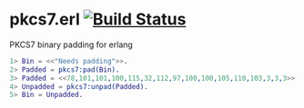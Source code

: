 pkcs7.erl [![Build Status](https://travis-ci.org/camshaft/pkcs7.erl.png?branch=master)](https://travis-ci.org/camshaft/pkcs7.erl)
=========

PKCS7 binary padding for erlang

```erlang
1> Bin = <<"Needs padding">>.
2> Padded = pkcs7:pad(Bin).
3> Padded = <<78,101,101,100,115,32,112,97,100,100,105,110,103,3,3,3>>.
4> Unpadded = pkcs7:unpad(Padded).
5> Bin = Unpadded.
```
